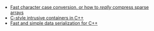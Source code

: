 * [Fast character case conversion, or how to *really* compress sparse arrays](fast-case-conversion)
* [C-style intrusive containers in C++](intrusive-containers)
* [Fast and simple data serialization for C++](cpp-serializer)
